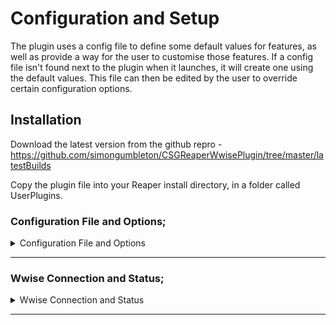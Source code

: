 # Configuration and Setup

The plugin uses a config file to define some default values for features, as well as provide a way for the user to customise those features. If a config file isn't found next to the plugin when it launches, it will create one using the default values. This file can then be edited by the user to override certain configuration options.

## Installation
Download the latest version from the github repro - <https://github.com/simongumbleton/CSGReaperWwisePlugin/tree/master/latestBuilds>

Copy the plugin file into your Reaper install directory, in a folder called UserPlugins. 



### Configuration File and Options;
<details>
  <summary> Configuration File and Options </summary>
  <br />
  -<strong> The config file is a basic text format file, loaded or created by the plugin on startup. The config file can be found next to the plugin location within the Reaper resource path. </strong> <br />
  <img src="../../docs/images/configfile.png" width="400"> <br />
  <br />
  -<strong> useAutomationMode</strong> <br />
  Wwise can operate in an automation mode where certain UI elements are supressed. This option enables (1) or disables (0) automation mode when creating or importing in Wwise. Default value is 1 (enabled). <br />
  <br />
  -<strong> userorigsubdir</strong> <br />
  This is a default path for importing audio into the Wwise Originals folder. This string is a path relative to the Originals/SFX or Originals/Voices/[Language] folder. It will be set as the default text in the Transfer plugin originals directoy input. Default value is "ImportedFromReaper/". <br />
  <br />
  -<strong> versionToken</strong> <br />
  This is the string token/pattern used to determine if an audio file to be imported is a "version", and as such should be imported as a new source instead of updating the existing wav file. This string describes the alpha numeric version pattern to use. Default value is "_v00". <br />
  <br />
  -<strong> waapiPort</strong> <br />
  This is the WAMP port to use to connect to Wwise. This should match the port value set in the Wwise authoring tool user preferences. Default value is 8080. <br />
  <br />
</details>

****

### Wwise Connection and Status;
<details>
  <summary> Wwise Connection and Status </summary>
  <br />
  -<strong> When the plugin launches, it tries to connect to a Wwise project via Waapi. You must ensure that Waapi is enabled in the Wwise authoring tool </strong> <br />
  Take note of the WAMP port you are using. 8080 is the default for the plugin, but it can be changed in the plugin config file <br />
  <img src="../../docs/images/wwisewaapisetup.png" width="400"> <br />
  <br />
  -<strong> If the plugin has a connection, it will display the status and name of the Wwise project at the bottom</strong> <br />
  If the connection is lost, the Connect To Wwise button allows you to try and re-establish a connection<br />
  <img src="../../docs/images/wwisestatusok.png" width="800"> <br />
  <br />
    -<strong> If the plugin cannot make a connection, it will display a no connection warning</strong> <br />
  The most likely cause of this is a mismatch in the ports being used by Wwise and the plugin<br />
  <img src="../../docs/images/statusnowwise.png" width="800"> <br />
  <br />
</details>

****
